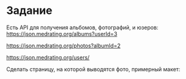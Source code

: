 # Задание

Есть API для получения альбомов, фотографий, и юзеров: 
https://json.medrating.org/albums?userId=3

https://json.medrating.org/photos?albumId=2

https://json.medrating.org/users/

Сделать страницу, на которой выводятся фото, примерный макет:

